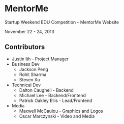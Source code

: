 # MentorMe

Startup Weekend EDU Competition - MentorMe Website

November 22 - 24, 2013

## Contributors

-   Justin Ith - Project Manager
-   Business Dev
    -   Jackson Peng
    -   Rohit Sharma
    -   Steven Xu
-   Technical Dev
    -   Dalton Caughell - Backend
    -   Michael Lee - Backend/Frontend
    -   Patrick Oakley Ellis - Lead/Frontend
-   Media
    -   Maxwell McCaulou - Graphics and Logos
    -   Oscar Marczynski - Video and Media

    